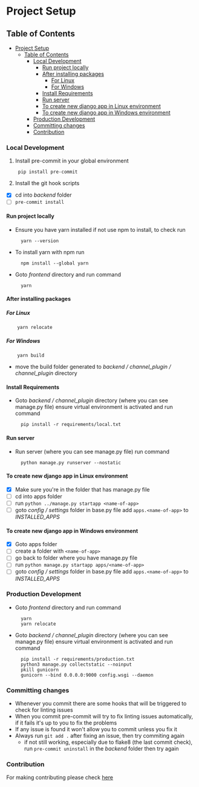 # Project Setup

## Table of Contents

- [Project Setup](#project-setup)
  - [Table of Contents](#table-of-contents)
    - [Local Development](#local-development)
      - [Run project locally](#run-project-locally)
      - [After installing packages](#after-installing-packages)
        - [For Linux](#for-linux)
        - [For Windows](#for-windows)
      - [Install Requirements](#install-requirements)
      - [Run server](#run-server)
      - [To create new django app in Linux environment](#to-create-new-django-app-in-linux-environment)
      - [To create new django app in Windows environment](#to-create-new-django-app-in-windows-environment)
    - [Production Development](#production-development)
    - [Committing changes](#committing-changes)
    - [Contribution](#contribution)

### Local Development

1. Install pre-commit in your global environment

        pip install pre-commit

2. Install the git hook scripts

- [x] cd into *backend* folder
- [ ] `pre-commit install`

#### Run project locally

- Ensure you have yarn installed if not use npm to install, to check run

        yarn --version

- To install yarn with npm run

        npm install --global yarn

- Goto *frontend* directory and run command

        yarn

#### After installing packages

##### For Linux

        yarn relocate

##### For Windows

        yarn build

- move the build folder generated to *backend / channel_plugin / channel_plugin* directory

#### Install Requirements

- Goto *backend / channel_plugin* directory (where you can see manage.py file) ensure virtual environment is activated and run command

        pip install -r requirements/local.txt

#### Run server

- Run server (where you can see manage.py file) run command

        python manage.py runserver --nostatic

#### To create new django app in Linux environment

- [x] Make sure you're in the folder that has manage.py file
- [ ] cd into apps folder
- [ ] run `python ../manage.py startapp <name-of-app>`
- [ ] goto *config / settings* folder in base.py file add `apps.<name-of-app>`
to *INSTALLED_APPS*

#### To create new django app in Windows environment

- [x] Goto apps folder
- [ ] create a folder with `<name-of-app>`
- [ ] go back to folder where you have manage.py file
- [ ] run `python manage.py startapp apps/<name-of-app>`
- [ ] goto *config / settings* folder in base.py file add `apps.<name-of-app>`
to *INSTALLED_APPS*

### Production Development

- Goto *frontend* directory and run command

        yarn
        yarn relocate

- Goto *backend / channel_plugin* directory (where you can see manage.py file) ensure virtual environment is activated and run command

        pip install -r requirements/production.txt
        python3 manage.py collectstatic --noinput
        pkill gunicorn
        gunicorn --bind 0.0.0.0:9000 config.wsgi --daemon

### Committing changes

- Whenever you commit there are some hooks that will be triggered to check for linting issues
- When you commit pre-commit will try to fix linting issues automatically, if it fails it's up to you to fix the problems
- If any issue is found it won't allow you to commit unless you fix it
- Always run `git add .` after fixing an issue, then try commiting again
  - if not still working, especially due to flake8 (the last commit check), run `pre-commit uninstall` in the *backend* folder then try again

### Contribution

For making contributing please check [here](CONTRIBUTING.md)
